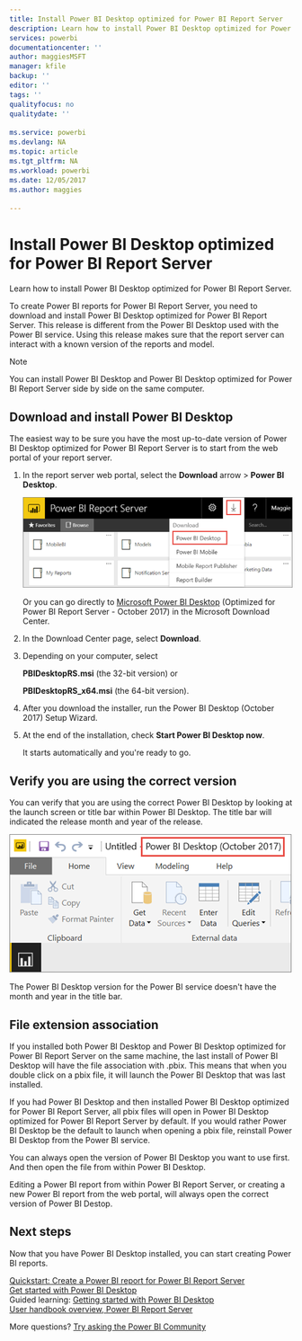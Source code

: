 ```yaml
---
title: Install Power BI Desktop optimized for Power BI Report Server
description: Learn how to install Power BI Desktop optimized for Power BI Report Server
services: powerbi
documentationcenter: ''
author: maggiesMSFT
manager: kfile
backup: ''
editor: ''
tags: ''
qualityfocus: no
qualitydate: ''

ms.service: powerbi
ms.devlang: NA
ms.topic: article
ms.tgt_pltfrm: NA
ms.workload: powerbi
ms.date: 12/05/2017
ms.author: maggies

---
```

# Install Power BI Desktop optimized for Power BI Report Server
Learn how to install Power BI Desktop optimized for Power BI Report Server.

To create Power BI reports for Power BI Report Server, you need to download and install Power BI Desktop optimized for Power BI Report Server. This release is different from the Power BI Desktop used with the Power BI service. Using this release makes sure that the report server can interact with a known version of the reports and model. 

> [!NOTE]
> You can install Power BI Desktop and Power BI Desktop optimized for Power BI Report Server side by side on the same computer.

## Download and install Power BI Desktop

The easiest way to be sure you have the most up-to-date version of Power BI Desktop optimized for Power BI Report Server is to start from the web portal of your report server.

1. In the report server web portal, select the **Download** arrow > **Power BI Desktop**.

    ![Download Power BI Desktop from the web portal](media/install-powerbi-desktop/report-server-download-web-portal.png)

    Or you can go directly to [Microsoft Power BI Desktop](https://go.microsoft.com/fwlink/?linkid=861076) (Optimized for Power BI Report Server - October 2017) in the Microsoft Download Center.

2. In the Download Center page, select **Download**.

3. Depending on your computer, select 

   **PBIDesktopRS.msi** (the 32-bit version) or

   **PBIDesktopRS_x64.msi** (the 64-bit version).

1. After you download the installer, run the Power BI Desktop (October 2017) Setup Wizard.
2. At the end of the installation, check **Start Power BI Desktop now**.
   
    It starts automatically and you're ready to go.

## Verify you are using the correct version
You can verify that you are using the correct Power BI Desktop by looking at the launch screen or title bar within Power BI Desktop. The title bar will indicated the release month and year of the release.

![Title bar for Power BI Desktop optimized for Power BI Report Server](media/quickstart-create-powerbi-report/report-server-desktop-october-2017-version.png)

The Power BI Desktop version for the Power BI service doesn't have the month and year in the title bar.

## File extension association
If you installed both Power BI Desktop and Power BI Desktop optimized for Power BI Report Server on the same machine, the last install of Power BI Desktop will have the file association with .pbix. This means that when you double click on a pbix file, it will launch the Power BI Desktop that was last installed.

If you had Power BI Desktop and then installed Power BI Desktop optimized for Power BI Report Server, all pbix files will open in Power BI Desktop optimized for Power BI Report Server by default. If you would rather Power BI Desktop be the default to launch when opening a pbix file, reinstall Power BI Desktop from the Power BI service.

You can always open the version of Power BI Desktop you want to use first. And then open the file from within Power BI Desktop.

Editing a Power BI report from within Power BI Report Server, or creating a new Power BI report from the web portal, will always open the correct version of Power BI Destop.

## Next steps
Now that you have Power BI Desktop installed, you can start creating Power BI reports.

[Quickstart: Create a Power BI report for Power BI Report Server](quickstart-create-powerbi-report.md)  
[Get started with Power BI Desktop](../desktop-getting-started.md)  
Guided learning: [Getting started with Power BI Desktop](../guided-learning/gettingdata.yml#step-2)  
[User handbook overview, Power BI Report Server](user-handbook-overview.md)

More questions? [Try asking the Power BI Community](https://community.powerbi.com/)

